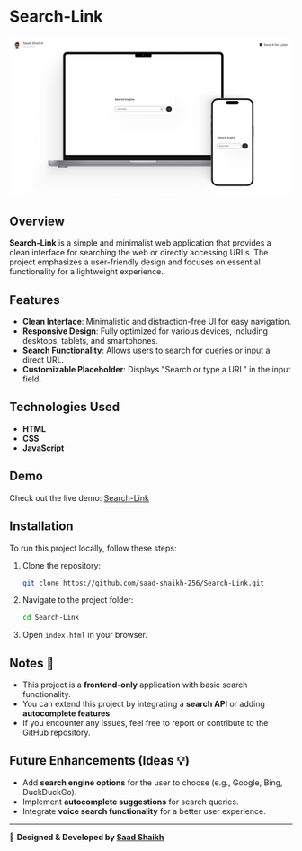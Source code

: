 # Search-Link

![Search-Link](https://github.com/saad-shaikh-256/Search-Engine/blob/main/Full%20Cover.jpg)

## Overview

**Search-Link** is a simple and minimalist web application that provides a clean interface for searching the web or directly accessing URLs. The project emphasizes a user-friendly design and focuses on essential functionality for a lightweight experience.

## Features

- **Clean Interface**: Minimalistic and distraction-free UI for easy navigation.
- **Responsive Design**: Fully optimized for various devices, including desktops, tablets, and smartphones.
- **Search Functionality**: Allows users to search for queries or input a direct URL.
- **Customizable Placeholder**: Displays "Search or type a URL" in the input field.

## Technologies Used

- **HTML**
- **CSS**
- **JavaScript**

## Demo

Check out the live demo: [Search-Link](https://search-link.vercel.app/)

## Installation

To run this project locally, follow these steps:

1. Clone the repository:

   ```bash
   git clone https://github.com/saad-shaikh-256/Search-Link.git

2. Navigate to the project folder:

   ```bash
   cd Search-Link
   ```

3. Open `index.html` in your browser.

## Notes 📝

- This project is a **frontend-only** application with basic search functionality.
- You can extend this project by integrating a **search API** or adding **autocomplete features**.
- If you encounter any issues, feel free to report or contribute to the GitHub repository.

## Future Enhancements (Ideas 💡)

- Add **search engine options** for the user to choose (e.g., Google, Bing, DuckDuckGo).
- Implement **autocomplete suggestions** for search queries.
- Integrate **voice search functionality** for a better user experience.

---

🚀 **Designed & Developed by [Saad Shaikh](https://saad-shaikh.vercel.app/)**
```
